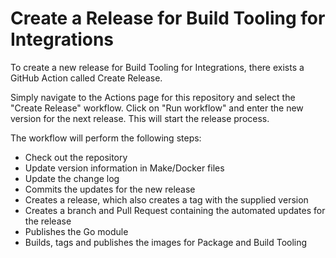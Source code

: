 # Create a Release for Build Tooling for Integrations

To create a new release for Build Tooling for Integrations, there exists a GitHub Action called Create Release.

Simply navigate to the Actions page for this repository and select the "Create Release" workflow. Click on "Run workflow"
and enter the new version for the next release. This will start the release process.

The workflow will perform the following steps:

- Check out the repository
- Update version information in Make/Docker files
- Update the change log
- Commits the updates for the new release
- Creates a release, which also creates a tag with the supplied version
- Creates a branch and Pull Request containing the automated updates for the release
- Publishes the Go module
- Builds, tags and publishes the images for Package and Build Tooling
